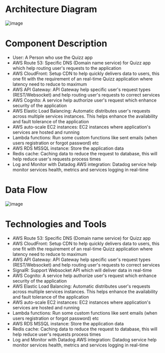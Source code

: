 # Architecture Diagram

![image](https://github.com/user-attachments/assets/4d3cd318-10c8-4237-9316-0b063007b8ae)

# Component Description

- User: A Person who use the Quizz app
- AWS Route 53: Specific DNS (Domain name service) for Quizz app which help routing user's requests to the application
- AWS CloudFront: Setup CDN to help quickly delivers data to users, this one fit with the requirement of an real-time Quizz application where latency need to reduce to maximum
- AWS API Gateway: API Gateway help specific user's request types (REST/Websocket) and help routing user's requests to correct services
- AWS Cognito: A service help authorize user's request which enhance security of the application
- AWS Elastic Load Balancing: Automatic distributes user's requests across multiple services instances. This helps enhance the availability and fault tolerance of the application
- AWS auto-scale EC2 instances: EC2 instances where application's services are hosted and running
- Lambda functions: Run some custom functions like sent emails (when users registration or forgot password) etc
- AWS RDS MSSQL instance: Store the application data
- Redis cache: Caching data to reduce the request to database, this will help reduce user's requests process times
- Log and Monitor with Datadog AWS integration: Datadog service help monitor services health, metrics and services logging in real-time 

# Data Flow

![image](https://github.com/user-attachments/assets/a953adf2-bfe1-420f-89c7-8285a4b8929d)

# Technologies and Tools

- AWS Route 53: Specific DNS (Domain name service) for Quizz app
- AWS CloudFront: Setup CDN to help quickly delivers data to users, this one fit with the requirement of an real-time Quizz application where latency need to reduce to maximum
- AWS API Gateway: API Gateway help specific user's request types (REST/Websocket) and help routing user's requests to correct services
- SignalR: Support Websocket API which will deliver data in real-time
- AWS Cognito: A service help authorize user's request which enhance security of the application
- AWS Elastic Load Balancing: Automatic distributes user's requests across multiple services instances. This helps enhance the availability and fault tolerance of the application
- AWS auto-scale EC2 instances: EC2 instances where application's services are hosted and running
- Lambda functions: Run some custom functions like sent emails (when users registration or forgot password) etc
- AWS RDS MSSQL instance: Store the application data
- Redis cache: Caching data to reduce the request to database, this will help reduce user's requests process times
- Log and Monitor with Datadog AWS integration: Datadog service help monitor services health, metrics and services logging in real-time

  
